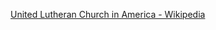 ﻿[United Lutheran Church in America - Wikipedia](https://en.wikipedia.org/wiki/United_Lutheran_Church_in_America)